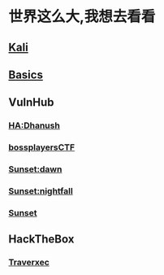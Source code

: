 # 世界这么大,我想去看看

## [Kali](./Kali)

## [Basics](./Basics)

## VulnHub

### [HA:Dhanush](./VulnHub/HA-Dhanush.md)

### [bossplayersCTF](./VulnHub/bossplayersCTF.md)

### [Sunset:dawn](./VulnHub/Sunset-dawn.md)

### [Sunset:nightfall](./VulnHub/Sunset-nightfall.md)

### [Sunset](./VulnHub/Sunset.md)

## HackTheBox

### [Traverxec](./HackTheBox/Traverxec.md)
